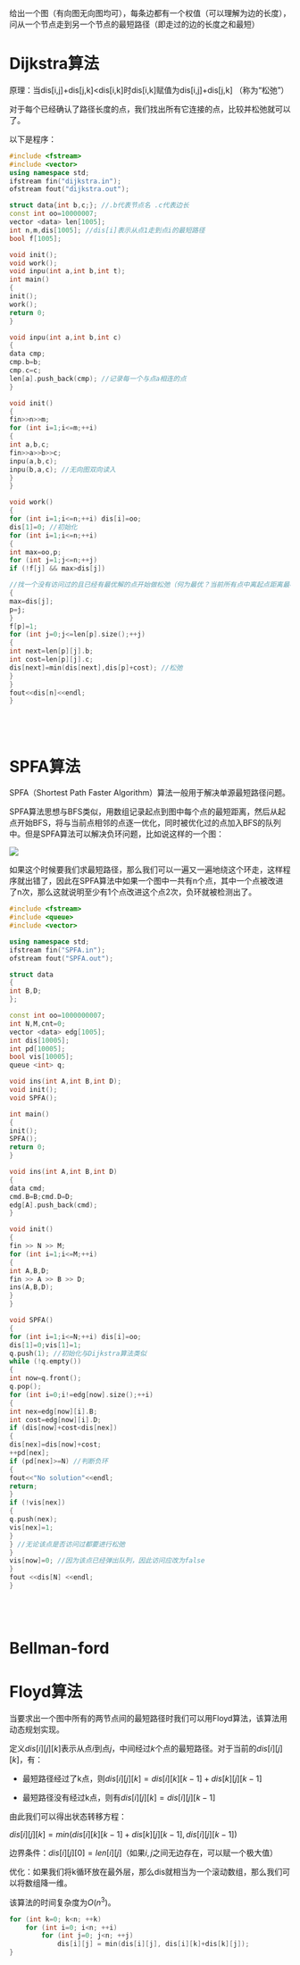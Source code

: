 给出一个图（有向图无向图均可），每条边都有一个权值（可以理解为边的长度），问从一个节点走到另一个节点的最短路径（即走过的边的长度之和最短）

# Dijkstra算法

原理：当dis[i,j]+dis[j,k]<dis[i,k]时dis[i,k]赋值为dis[i,j]+dis[j,k]    （称为“松弛”）

对于每个已经确认了路径长度的点，我们找出所有它连接的点，比较并松弛就可以了。

以下是程序：
```cpp
#include <fstream>
#include <vector>
using namespace std;
ifstream fin("dijkstra.in");
ofstream fout("dijkstra.out");

struct data{int b,c;}; //.b代表节点名 .c代表边长
const int oo=10000007;
vector <data> len[1005];
int n,m,dis[1005]; //dis[i]表示从点1走到点i的最短路径
bool f[1005];

void init();
void work();
void inpu(int a,int b,int t);
int main()
{
init();
work();
return 0;
}

void inpu(int a,int b,int c)
{
data cmp;
cmp.b=b;
cmp.c=c;
len[a].push_back(cmp); //记录每一个与点a相连的点
}

void init()
{
fin>>n>>m;
for (int i=1;i<=m;++i)
{
int a,b,c;
fin>>a>>b>>c;
inpu(a,b,c);
inpu(b,a,c); //无向图双向读入
}
}

void work()
{
for (int i=1;i<=n;++i) dis[i]=oo;
dis[1]=0; //初始化
for (int i=1;i<=n;++i)
{
int max=oo,p;
for (int j=1;j<=n;++j)
if (!f[j] && max>dis[j]) 

//找一个没有访问过的且已经有最优解的点开始做松弛（何为最优？当前所有点中离起点距离最小的点）
{
max=dis[j];
p=j;
}
f[p]=1;
for (int j=0;j<=len[p].size();++j)
{
int next=len[p][j].b;
int cost=len[p][j].c;
dis[next]=min(dis[next],dis[p]+cost); //松弛
}
}
fout<<dis[n]<<endl;
}
```
<br/><br/>

# SPFA算法

SPFA（Shortest Path Faster Algorithm）算法一般用于解决单源最短路径问题。

SPFA算法思想与BFS类似，用数组记录起点到图中每个点的最短距离，然后从起点开始BFS，将与当前点相邻的点逐一优化，同时被优化过的点加入BFS的队列中。但是SPFA算法可以解决负环问题，比如说这样的一个图：

![](最短路径（Optimal%20Path）_1.jpg)

如果这个时候要我们求最短路径，那么我们可以一遍又一遍地绕这个环走，这样程序就出错了，因此在SPFA算法中如果一个图中一共有n个点，其中一个点被改进了n次，那么这就说明至少有1个点改进这个点2次，负环就被检测出了。
```cpp
#include <fstream>
#include <queue>
#include <vector>

using namespace std;
ifstream fin("SPFA.in");
ofstream fout("SPFA.out");

struct data
{
int B,D;
};

const int oo=1000000007;
int N,M,cnt=0;
vector <data> edg[1005];
int dis[10005];
int pd[10005];
bool vis[10005];
queue <int> q;

void ins(int A,int B,int D);
void init();
void SPFA();

int main()
{
init();
SPFA();
return 0;
}

void ins(int A,int B,int D)
{
data cmd;
cmd.B=B;cmd.D=D;
edg[A].push_back(cmd);
}

void init()
{
fin >> N >> M;
for (int i=1;i<=M;++i)
{
int A,B,D;
fin >> A >> B >> D;
ins(A,B,D);
}
}

void SPFA()
{
for (int i=1;i<=N;++i) dis[i]=oo;
dis[1]=0;vis[1]=1;
q.push(1); //初始化与Dijkstra算法类似
while (!q.empty())
{
int now=q.front();
q.pop();
for (int i=0;i!=edg[now].size();++i)
{
int nex=edg[now][i].B;
int cost=edg[now][i].D;
if (dis[now]+cost<dis[nex])
{
dis[nex]=dis[now]+cost;
++pd[nex];
if (pd[nex]>=N) //判断负环
{
fout<<"No solution"<<endl;
return;
}
if (!vis[nex])
{
q.push(nex);
vis[nex]=1;
}
} //无论该点是否访问过都要进行松弛
}
vis[now]=0; //因为该点已经弹出队列，因此访问应改为false
}
fout <<dis[N] <<endl;
}
```
<br/><br/>

# Bellman-ford





# Floyd算法

当要求出一个图中所有的两节点间的最短路径时我们可以用Floyd算法，该算法用动态规划实现。

定义$dis[i][j][k]$表示从点$i$到点$j$，中间经过$k$个点的最短路径。对于当前的$dis[i][j][k]$，有：

- 最短路径经过了k点，则$dis[i][j][k]=dis[i][k][k-1]+dis[k][j][k-1]$

- 最短路径没有经过k点，则有$dis[i][j][k]=dis[i][j][k-1]$

由此我们可以得出状态转移方程：

$dis[i][j][k]=min(dis[i][k][k-1] + dis[k][j][k-1],dis[i][j][k-1])$

边界条件：$dis[i][j][0]=len[i][j]$（如果$i,j$之间无边存在，可以赋一个极大值）

优化：如果我们将k循环放在最外层，那么dis就相当为一个滚动数组，那么我们可以将数组降一维。

该算法的时间复杂度为$O(n^3)$。


```cpp
for (int k=0; k<n; ++k)
    for (int i=0; i<n; ++i)
        for (int j=0; j<n; ++j)
            dis[i][j] = min(dis[i][j], dis[i][k]+dis[k][j]); 
}
```
<br/><br/>